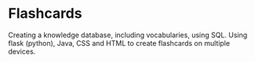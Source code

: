 # Flashcards
Creating a knowledge database, including vocabularies, using SQL. Using flask (python), Java, CSS and HTML to create flashcards on multiple devices. 
